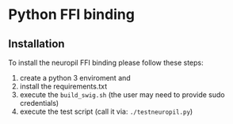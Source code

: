 # Python FFI binding

## Installation
To install the neuropil FFI binding please follow these steps:

1. create a python 3 enviroment and 
1. install the requirements.txt  
1. execute the `build_swig.sh` (the user may need to provide sudo credentials)
1. execute the test script  (call it via:  `./testneuropil.py`)
